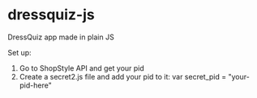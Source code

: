 dressquiz-js
============

DressQuiz app made in plain JS

Set up:

1. Go to ShopStyle API and get your pid
2. Create a secret2.js file and add your pid to it: var secret_pid = "your-pid-here"